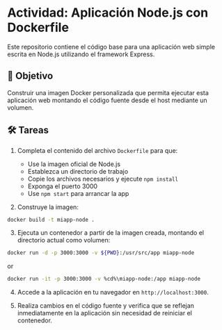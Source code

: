 # Actividad: Aplicación Node.js con Dockerfile

Este repositorio contiene el código base para una aplicación web simple escrita en Node.js utilizando el framework Express.

## 🎯 Objetivo

Construir una imagen Docker personalizada que permita ejecutar esta aplicación web montando el código fuente desde el host mediante un volumen.

## 🛠️ Tareas

1. Completa el contenido del archivo `Dockerfile` para que:

   - Use la imagen oficial de Node.js
   - Establezca un directorio de trabajo
   - Copie los archivos necesarios y ejecute `npm install`
   - Exponga el puerto 3000
   - Use `npm start` para arrancar la app

2. Construye la imagen:

```bash
docker build -t miapp-node .
```


3. Ejecuta un contenedor a partir de la imagen creada, montando el directorio actual como volumen:

```bash
docker run -d -p 3000:3000 -v ${PWD}:/usr/src/app miapp-node
```

or 

```bash
docker run -it -p 3000:3000 -v %cd%\miapp-node:/app miapp-node
```

4. Accede a la aplicación en tu navegador en `http://localhost:3000`.
   
5. Realiza cambios en el código fuente y verifica que se reflejan inmediatamente en la aplicación sin necesidad de reiniciar el contenedor.